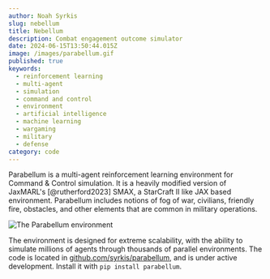 ```yaml
---
author: Noah Syrkis
slug: nebellum
title: Nebellum
description: Combat engagement outcome simulator
date: 2024-06-15T13:50:44.015Z
image: /images/parabellum.gif
published: true
keywords:
  - reinforcement learning
  - multi-agent
  - simulation
  - command and control
  - environment
  - artificial intelligence
  - machine learning
  - wargaming
  - military
  - defense
category: code
---
```


Parabellum is a multi-agent reinforcement learning environment for Command & Control simulation. It is a heavily modified version of JaxMARL's [@rutherford2023] SMAX, a StarCraft II like JAX based environment. Parabellum includes notions of fog of war, civilians, friendly fire, obstacles, and other elements that are common in military operations.

![The Parabellum environment](/images/parabellum.gif)

 The environment is designed for extreme scalability, with the ability to simulate millions of agents through thousands of parallel environments. The code is located in [github.com/syrkis/parabellum](https://github.com/syrkis/parabellum), and is under active development. Install it with `pip install parabellum`.



